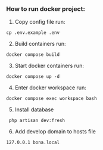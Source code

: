 ### How to run docker project:

1. Copy config file run:

```cp .env.example .env```

2. Build containers run:

```docker compose build```

3. Start docker containers run:

```docker compose up -d```

4. Enter docker workspace run:

```docker compose exec workspace bash```

5. Install database

```  php artisan dev:fresh ```

6. Add develop domain to hosts file

``` 127.0.0.1 bona.local ```
